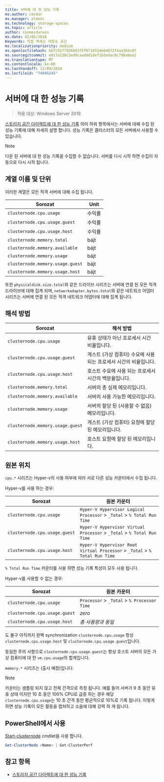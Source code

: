 ```yaml
---
title: 서버에 대 한 성능 기록
ms.author: cosdar
ms.manager: eldenc
ms.technology: storage-spaces
ms.topic: article
author: cosmosdarwin
ms.date: 02/05/2018
Keywords: 직접 액세스 저장소 공간
ms.localizationpriority: medium
ms.openlocfilehash: bbfc92f7926b93f5f6716514e64672f4aa304c0f
ms.sourcegitcommit: e817a130c2ed9caaddd1def1b2edac0c798a6aa2
ms.translationtype: MT
ms.contentlocale: ko-KR
ms.lasthandoff: 12/09/2019
ms.locfileid: "74945245"
---
```

# <a name="performance-history-for-servers"></a>서버에 대 한 성능 기록

> 적용 대상: Windows Server 2019

[스토리지 공간 다이렉트에 대 한 성능 기록](performance-history.md) 의이 하위 항목에서는 서버에 대해 수집 된 성능 기록에 대해 자세히 설명 합니다. 성능 기록은 클러스터의 모든 서버에서 사용할 수 있습니다.

   > [!NOTE]
   > 다운 된 서버에 대 한 성능 기록을 수집할 수 없습니다. 서버를 다시 시작 하면 수집이 자동으로 다시 시작 됩니다.

## <a name="series-names-and-units"></a>계열 이름 및 단위

이러한 계열은 모든 적격 서버에 대해 수집 됩니다.

| Sorozat                           | Unit    |
|----------------------------------|---------|
| `clusternode.cpu.usage`          | 수익률 |
| `clusternode.cpu.usage.guest`    | 수익률 |
| `clusternode.cpu.usage.host`     | 수익률 |
| `clusternode.memory.total`       | bájt   |
| `clusternode.memory.available`   | bájt   |
| `clusternode.memory.usage`       | bájt   |
| `clusternode.memory.usage.guest` | bájt   |
| `clusternode.memory.usage.host`  | bájt   |

또한 `physicaldisk.size.total`와 같은 드라이브 시리즈는 서버에 연결 된 모든 적격 드라이브에 대해 집계 되며, `networkadapter.bytes.total`와 같은 네트워크 어댑터 시리즈는 서버에 연결 된 모든 적격 네트워크 어댑터에 대해 집계 됩니다.

## <a name="how-to-interpret"></a>해석 방법

| Sorozat                           | 해석 방법                                                      |
|----------------------------------|-----------------------------------------------------------------------|
| `clusternode.cpu.usage`          | 유휴 상태가 아닌 프로세서 시간 비율입니다.                        |
| `clusternode.cpu.usage.guest`    | 게스트 (가상 컴퓨터) 수요에 사용 되는 프로세서 시간의 비율입니다. |
| `clusternode.cpu.usage.host`     | 호스트 수요에 사용 되는 프로세서 시간의 백분율입니다.                    |
| `clusternode.memory.total`       | 서버의 총 실제 메모리입니다.                              |
| `clusternode.memory.available`   | 서버의 사용 가능한 메모리입니다.                                   |
| `clusternode.memory.usage`       | 서버의 할당 된 (사용할 수 없음) 메모리입니다.                   |
| `clusternode.memory.usage.guest` | 게스트 (가상 컴퓨터) 요청에 할당 된 메모리입니다.               |
| `clusternode.memory.usage.host`  | 호스트 요청에 할당 된 메모리입니다.                                  |

## <a name="where-they-come-from"></a>원본 위치

`cpu.*` 시리즈는 Hyper-v의 사용 여부에 따라 서로 다른 성능 카운터에서 수집 됩니다.

Hyper-v를 사용 하는 경우:

| Sorozat                           | 원본 카운터 |
|----------------------------------|----------------|
| `clusternode.cpu.usage`          | `Hyper-V Hypervisor Logical Processor` > `_Total` > `% Total Run Time`      |
| `clusternode.cpu.usage.guest`    | `Hyper-V Hypervisor Virtual Processor` > `_Total` > `% Total Run Time`      |
| `clusternode.cpu.usage.host`     | `Hyper-V Hypervisor Root Virtual Processor` > `_Total` > `% Total Run Time` |

`% Total Run Time` 카운터를 사용 하면 성능 기록 특성이 모두 사용 됩니다.

Hyper-v를 사용할 수 없는 경우:

| Sorozat                           | 원본 카운터 |
|----------------------------------|----------------|
| `clusternode.cpu.usage`          | `Processor` > `_Total` > `% Processor Time` |
| `clusternode.cpu.usage.guest`    | *zero* |
| `clusternode.cpu.usage.host`     | *총 사용량과 동일* |

도 불구 아직까지 완벽 synchronization `clusternode.cpu.usage` 항상 `clusternode.cpu.usage.host` 및 `clusternode.cpu.usage.guest`입니다.

동일한 주의 사항으로 `clusternode.cpu.usage.guest`는 항상 호스트 서버의 모든 가상 컴퓨터에 대 한 `vm.cpu.usage`의 합계입니다.

`memory.*` 시리즈는 (출시 예정)입니다.

  > [!NOTE]
  > 카운터는 샘플링 되지 않고 전체 간격으로 측정 됩니다. 예를 들어 서버가 9 초 동안 유휴 상태 이지만 10 초 동안 100% CPU로 급증 하는 경우 해당 `clusternode.cpu.usage`는 10 초 간격 동안 평균적으로 10%로 기록 됩니다. 이렇게 하면 성능 기록이 모든 활동을 캡처하고 소음에 대해 강력 하 게 됩니다.

## <a name="usage-in-powershell"></a>PowerShell에서 사용

[Start-clusternode](https://docs.microsoft.com/powershell/module/failoverclusters/get-clusternode) cmdlet을 사용 합니다.

```PowerShell
Get-ClusterNode <Name> | Get-ClusterPerf
```

## <a name="see-also"></a>참고 항목

- [스토리지 공간 다이렉트에 대 한 성능 기록](performance-history.md)
